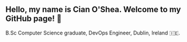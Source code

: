 ## Hello, my name is Cian O'Shea. Welcome to my GitHub page! 👋
B.Sc Computer Science graduate,
DevOps Engineer,
Dublin, Ireland 🇮🇪. 

